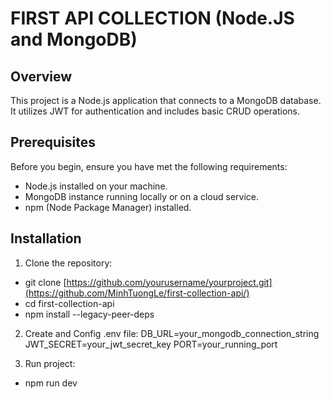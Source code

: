 # FIRST API COLLECTION (Node.JS and MongoDB)

## Overview

This project is a Node.js application that connects to a MongoDB database. It utilizes JWT for authentication and includes basic CRUD operations.

## Prerequisites

Before you begin, ensure you have met the following requirements:
- Node.js installed on your machine.
- MongoDB instance running locally or on a cloud service.
- npm (Node Package Manager) installed.

## Installation

1. Clone the repository:
- git clone [https://github.com/yourusername/yourproject.git](https://github.com/MinhTuongLe/first-collection-api/)
- cd first-collection-api
- npm install --legacy-peer-deps

2. Create and Config .env file:
DB_URL=your_mongodb_connection_string
JWT_SECRET=your_jwt_secret_key
PORT=your_running_port

4. Run project:
- npm run dev

